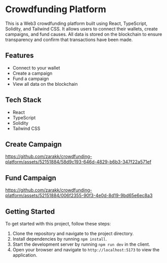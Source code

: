 # Crowdfunding Platform

This is a Web3 crowdfunding platform built using React, TypeScript, Solidity, and Tailwind CSS. It allows users to connect their wallets, create campaigns, and fund causes. All data is stored on the blockchain to ensure transparency and confirm that transactions have been made.

## Features

- Connect to your wallet
- Create a campaign
- Fund a campaign
- View all data on the blockchain

## Tech Stack

- React
- TypeScript
- Solidity
- Tailwind CSS

## Create Campaign

https://github.com/zarakk/crowdfunding-platform/assets/52151884/58d9c193-646d-4829-b6b3-347f22a571ef

## Fund Campaign

https://github.com/zarakk/crowdfunding-platform/assets/52151884/006f2355-90f3-4e0d-8d19-9bd65e6ec8a3


## Getting Started

To get started with this project, follow these steps:

1. Clone the repository and navigate to the project directory.
2. Install dependencies by running `npm install`.
3. Start the development server by running `npm run dev` in the client.
4. Open your browser and navigate to `http://localhost:5173` to view the application.


